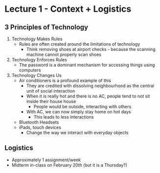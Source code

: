 # Lecture 1 - Context + Logistics

## 3 Principles of Technology
1. Technology Makes Rules
    * Rules are often created around the limitations of technology
        * Think removing shoes at airport checks - because the scanning machine cannot properly scan shoes
2. Technology Enforces Rules
    * The password is a dominant mechanism for accessing things using computers
3. Technology Changes Us
    * Air conditioners is a profound example of this
        * They are credited with dissolving neighbourhood as the central unit of social interaction
        * When it is really hot and there is no AC, people tend to not sit inside their house house
            * People would be outside, interacting with others
        * With AC, we can now simply stay home on hot days
            * This leads to less interactions
    * Bluetooth Headsets
    * iPads, touch devices
        * Change the way we interact with everyday objects

## Logistics
* Approximately 1 assignment/week
* Midterm in-class on February 20th (but it is a Thursday?)